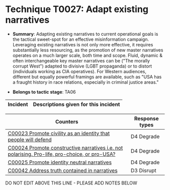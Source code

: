 # Technique T0027: Adapt existing narratives

* **Summary**: Adapting existing narratives to current operational goals is the tactical sweet-spot for an effective misinformation campaign. Leveraging existing narratives is not only more effective, it requires substantially less resourcing, as the promotion of new master narratives operates on a much larger scale, both time and scope. Fluid, dynamic & often interchangeable key master narratives can be ("The morally corrupt West") adapted to divisive (LGBT propaganda) or to distort (individuals working as CIA operatives). For Western audiences, different but equally powerful framings are available, such as "USA has a fraught history in race relations, especially in criminal justice areas."

* **Belongs to tactic stage**: TA06


| Incident | Descriptions given for this incident |
| -------- | -------------------- |



| Counters | Response types |
| -------- | -------------- |
| [C00023 Promote civility as an identity that people will defend](../counters/C00023.md) | D4 Degrade |
| [C00024 Promote constructive narratives i.e. not polarising. Pro-life, pro-choice, or pro-USA?](../counters/C00024.md) | D4 Degrade |
| [C00025 Promote identity neutral narratives](../counters/C00025.md) | D4 Degrade |
| [C00042 Address truth contained in narratives](../counters/C00042.md) | D3 Disrupt |


DO NOT EDIT ABOVE THIS LINE - PLEASE ADD NOTES BELOW